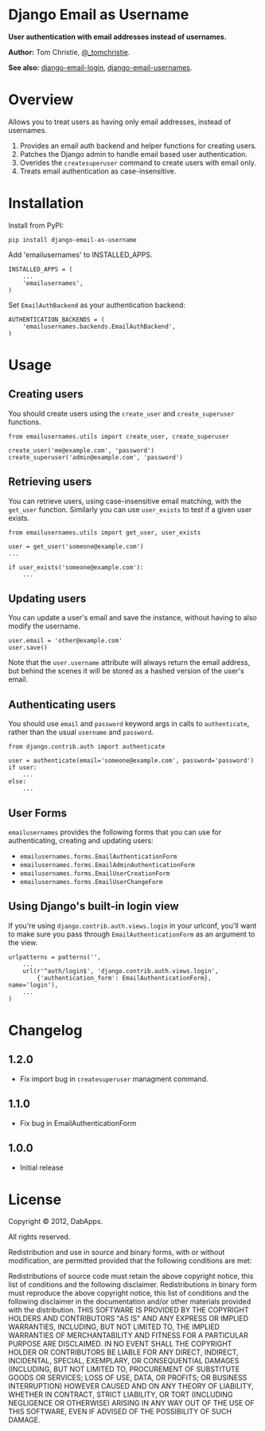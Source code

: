 Django Email as Username
========================

**User authentication with email addresses instead of usernames.**

**Author:** Tom Christie, [@_tomchristie][1].

**See also:** [django-email-login][2], [django-email-usernames][3].

Overview
========

Allows you to treat users as having only email addresses, instead of usernames.

1. Provides an email auth backend and helper functions for creating users.
2. Patches the Django admin to handle email based user authentication.
3. Overides the `createsuperuser` command to create users with email only.
4. Treats email authentication as case-insensitive.

Installation
============

Install from PyPI:

    pip install django-email-as-username

Add 'emailusernames' to INSTALLED_APPS.

    INSTALLED_APPS = (
        ...
        'emailusernames',
    )

Set `EmailAuthBackend` as your authentication backend:

    AUTHENTICATION_BACKENDS = (
        'emailusernames.backends.EmailAuthBackend',
    )

Usage
=====

Creating users
--------------

You should create users using the `create_user` and `create_superuser`
functions.

    from emailusernames.utils import create_user, create_superuser

    create_user('me@example.com', 'password')
    create_superuser('admin@example.com', 'password')

Retrieving users
----------------

You can retrieve users, using case-insensitive email matching, with the
`get_user` function.  Similarly you can use `user_exists` to test if a given
user exists.

    from emailusernames.utils import get_user, user_exists

    user = get_user('someone@example.com')
    ...

    if user_exists('someone@example.com'):
        ...

Updating users
--------------

You can update a user's email and save the instance, without having to also 
modify the username.

    user.email = 'other@example.com'
    user.save()

Note that the `user.username` attribute will always return the email address, 
but behind the scenes it will be stored as a hashed version of the user's email.

Authenticating users
--------------------

You should use `email` and `password` keyword args in calls to `authenticate`,
rather than the usual `username` and `password`.

    from django.contrib.auth import authenticate
    
    user = authenticate(email='someone@example.com', password='password')
    if user:
        ...
    else:
        ...

User Forms
----------

`emailusernames` provides the following forms that you can use for 
authenticating, creating and updating users:

* `emailusernames.forms.EmailAuthenticationForm`
* `emailusernames.forms.EmailAdminAuthenticationForm`
* `emailusernames.forms.EmailUserCreationForm`
* `emailusernames.forms.EmailUserChangeForm`

Using Django's built-in login view
----------------------------------

If you're using `django.contrib.auth.views.login` in your urlconf, you'll want to
make sure you pass through `EmailAuthenticationForm` as an argument to the view.

    urlpatterns = patterns('',
        ...
        url(r'^auth/login$', 'django.contrib.auth.views.login',
            {'authentication_form': EmailAuthenticationForm}, name='login'),
        ...
    )

Changelog
=========

1.2.0
-----

* Fix import bug in `createsuperuser` managment command.

1.1.0
-----

* Fix bug in EmailAuthenticationForm

1.0.0
-----

* Initial release

License
=======

Copyright © 2012, DabApps.

All rights reserved.

Redistribution and use in source and binary forms, with or without 
modification, are permitted provided that the following conditions are met:

Redistributions of source code must retain the above copyright notice, this 
list of conditions and the following disclaimer.
Redistributions in binary form must reproduce the above copyright notice, this 
list of conditions and the following disclaimer in the documentation and/or 
other materials provided with the distribution.
THIS SOFTWARE IS PROVIDED BY THE COPYRIGHT HOLDERS AND CONTRIBUTORS "AS IS" AND 
ANY EXPRESS OR IMPLIED WARRANTIES, INCLUDING, BUT NOT LIMITED TO, THE IMPLIED 
WARRANTIES OF MERCHANTABILITY AND FITNESS FOR A PARTICULAR PURPOSE ARE 
DISCLAIMED. IN NO EVENT SHALL THE COPYRIGHT HOLDER OR CONTRIBUTORS BE LIABLE 
FOR ANY DIRECT, INDIRECT, INCIDENTAL, SPECIAL, EXEMPLARY, OR CONSEQUENTIAL 
DAMAGES (INCLUDING, BUT NOT LIMITED TO, PROCUREMENT OF SUBSTITUTE GOODS OR 
SERVICES; LOSS OF USE, DATA, OR PROFITS; OR BUSINESS INTERRUPTION) HOWEVER 
CAUSED AND ON ANY THEORY OF LIABILITY, WHETHER IN CONTRACT, STRICT LIABILITY, 
OR TORT (INCLUDING NEGLIGENCE OR OTHERWISE) ARISING IN ANY WAY OUT OF THE USE 
OF THIS SOFTWARE, EVEN IF ADVISED OF THE POSSIBILITY OF SUCH DAMAGE.

[1]: http://twitter.com/_tomchristie
[2]: https://bitbucket.org/tino/django-email-login
[3]: https://bitbucket.org/hakanw/django-email-usernames
